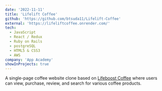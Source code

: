 ```yaml
---
date: '2022-11-11'
title: 'Lifelift Coffee'
github: 'https://github.com/btsuda11/Lifelift-Coffee'
external: 'https://lifeliftcoffee.onrender.com/'
tech:
  - JavaScript
  - React / Redux
  - Ruby on Rails
  - postgreSQL
  - HTML5 & CSS3
  - AWS
company: 'App Academy'
showInProjects: true
---
```


A single-page coffee website clone based on <a href='https://lifeboostcoffee.com/'>Lifeboost Coffee</a> where users can view, purchase, review, and search for various coffee products.